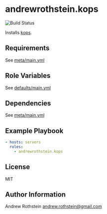 andrewrothstein.kops
=========
![Build Status](https://github.com/andrewrothstein/ansible-kops/actions/workflows/build.yml/badge.svg)

Installs [kops](https://github.com/kubernetes/kops).

Requirements
------------

See [meta/main.yml](meta/main.yml)

Role Variables
--------------

See [defaults/main.yml](defaults/main.yml)

Dependencies
------------

See [meta/main.yml](meta/main.yml)

Example Playbook
----------------

```yml
- hosts: servers
  roles:
    - andrewrothstein.kops
```

License
-------

MIT

Author Information
------------------

Andrew Rothstein <andrew.rothstein@gmail.com>
